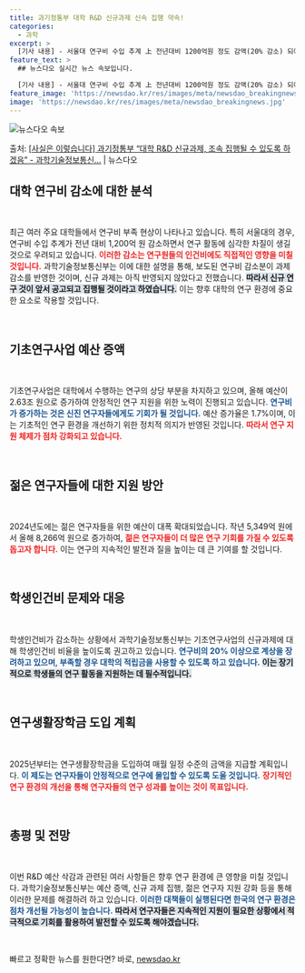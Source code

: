 ```yaml
---
title: 과기정통부 대학 R&D 신규과제 신속 집행 약속!
categories:
  - 과학
excerpt: >
  [기사 내용] - 서울대 연구비 수입 추계 上 전년대비 1200억원 정도 감액(20% 감소) 되어 연구에 차…
feature_text: >
  ## 뉴스다오 실시간 뉴스 속보입니다.

  [기사 내용] - 서울대 연구비 수입 추계 上 전년대비 1200억원 정도 감액(20% 감소) 되어 연구에 차…
feature_image: 'https://newsdao.kr/res/images/meta/newsdao_breakingnews.jpg'
image: 'https://newsdao.kr/res/images/meta/newsdao_breakingnews.jpg'
---
```


![뉴스다오 속보](https://newsdao.kr/res/images/meta/newsdao_breakingnews.jpg)

<p>출처: <a href="https://newsdao.kr/3326" rel="dofollow">[사실은 이렇습니다] 과기정통부 “대학 R&D 신규과제, 조속 집행될 수 있도록 하겠음” - 과학기술정보통신…</a> | 뉴스다오</p>

<h2 data-ke-size="size26">대학 연구비 감소에 대한 분석</h2>

<p data-ke-size="size16">&nbsp;</p>

최근 여러 주요 대학들에서 연구비 부족 현상이 나타나고 있습니다. 특히 서울대의 경우, 연구비 수입 추계가 전년 대비 1,200억 원 감소하면서 연구 활동에 심각한 차질이 생길 것으로 우려되고 있습니다. <b><span style="color: #ee2323;">이러한 감소는 연구원들의 인건비에도 직접적인 영향을 미칠 것입니다.</span></b> 과학기술정보통신부는 이에 대한 설명을 통해, 보도된 연구비 감소분이 과제 감소를 반영한 것이며, 신규 과제는 아직 반영되지 않았다고 전했습니다. <b><span style="background-color: #21538527;">따라서 신규 연구 것이 앞서 공고되고 집행될 것이라고 하였습니다.</span></b> 이는 향후 대학의 연구 환경에 중요한 요소로 작용할 것입니다.

<p data-ke-size="size16">&nbsp;</p>

<h2 data-ke-size="size26">기초연구사업 예산 증액</h2>

<p data-ke-size="size16">&nbsp;</p>

기초연구사업은 대학에서 수행하는 연구의 상당 부분을 차지하고 있으며, 올해 예산이 2.63조 원으로 증가하여 안정적인 연구 지원을 위한 노력이 진행되고 있습니다. <b><span style="color: #1a5490;">연구비가 증가하는 것은 신진 연구자들에게도 기회가 될 것입니다.</span></b> 예산 증가율은 1.7%이며, 이는 기초적인 연구 환경을 개선하기 위한 정치적 의지가 반영된 것입니다. <b><span style="color: #ee2323;">따라서 연구 지원 체제가 점차 강화되고 있습니다.</span></b>

<p data-ke-size="size16">&nbsp;</p>

<h2 data-ke-size="size26">젊은 연구자들에 대한 지원 방안</h2>

<p data-ke-size="size16">&nbsp;</p>

2024년도에는 젊은 연구자들을 위한 예산이 대폭 확대되었습니다. 작년 5,349억 원에서 올해 8,266억 원으로 증가하여, <b><span style="color: #ee2323;">젊은 연구자들이 더 많은 연구 기회를 가질 수 있도록 돕고자 합니다.</span></b> 이는 연구의 지속적인 발전과 질을 높이는 데 큰 기여를 할 것입니다.

<p data-ke-size="size16">&nbsp;</p>

<h2 data-ke-size="size26">학생인건비 문제와 대응</h2>

<p data-ke-size="size16">&nbsp;</p>

학생인건비가 감소하는 상황에서 과학기술정보통신부는 기초연구사업의 신규과제에 대해 학생인건비 비율을 높이도록 권고하고 있습니다. <b><span style="color: #1a5490;">연구비의 20% 이상으로 계상을 장려하고 있으며, 부족할 경우 대학의 적립금을 사용할 수 있도록 하고 있습니다.</span></b> <b><span style="background-color: #21538527;">이는 장기적으로 학생들의 연구 활동을 지원하는 데 필수적입니다.</span></b>

<p data-ke-size="size16">&nbsp;</p>

<h2 data-ke-size="size26">연구생활장학금 도입 계획</h2>

<p data-ke-size="size16">&nbsp;</p>

2025년부터는 연구생활장학금을 도입하여 매월 일정 수준의 금액을 지급할 계획입니다. <b><span style="color: #1a5490;">이 제도는 연구자들이 안정적으로 연구에 몰입할 수 있도록 도울 것입니다.</span></b> <b><span style="color: #ee2323;">장기적인 연구 환경의 개선을 통해 연구자들의 연구 성과를 높이는 것이 목표입니다.</span></b>

<p data-ke-size="size16">&nbsp;</p>

<h2 data-ke-size="size26">총평 및 전망</h2>

<p data-ke-size="size16">&nbsp;</p>

이번 R&D 예산 삭감과 관련된 여러 사항들은 향후 연구 환경에 큰 영향을 미칠 것입니다. 과학기술정보통신부는 예산 증액, 신규 과제 집행, 젊은 연구자 지원 강화 등을 통해 이러한 문제를 해결하려 하고 있습니다. <b><span style="color: #1a5490;">이러한 대책들이 실행된다면 한국의 연구 환경은 점차 개선될 가능성이 높습니다.</span></b> <b><span style="background-color: #21538527;">따라서 연구자들은 지속적인 지원이 필요한 상황에서 적극적으로 기회를 활용하여 발전할 수 있도록 해야겠습니다.</span></b>

<p data-ke-size="size16">&nbsp;</p> 

빠르고 정확한 뉴스를 원한다면? 바로, <a href="https://newsdao.kr" rel="dofollow">newsdao.kr</a>


